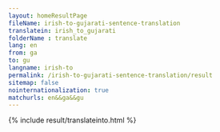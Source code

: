```yaml
---
layout: homeResultPage
fileName: irish-to-gujarati-sentence-translation
translatein: irish_to_gujarati
folderName : translate
lang: en
from: ga
to: gu
langname: irish-to
permalink: /irish-to-gujarati-sentence-translation/result
sitemap: false
nointernationalization: true
matchurls: en&&ga&&gu
---
```

{% include result/translateinto.html %}

<script src="/js/result/translation.js" data-foldername="{{page.folderName}}" data-lang="{{page.lang}}"></script>
